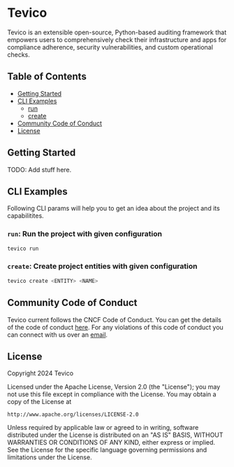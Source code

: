 # Tevico

Tevico is an extensible open-source, Python-based auditing framework that empowers users to comprehensively check their infrastructure and apps for compliance adherence, security vulnerabilities, and custom operational checks.

## Table of Contents

- [Getting Started](#getting-started)
- [CLI Examples](#cli-examples)
    - [run](#run-run-the-project-with-given-configuration)
    - [create](#run-run-the-project-with-given-configuration)
- [Community Code of Conduct](#community-code-of-conduct)
- [License](#license)

## Getting Started

TODO: Add stuff here.

## CLI Examples

Following CLI params will help you to get an idea about the project and its capabilitites. 

### `run`: Run the project with given configuration

```bash
tevico run
```

### `create`: Create project entities with given configuration

```bash
tevico create <ENTITY> <NAME>
```

## Community Code of Conduct

Tevico current follows the CNCF Code of Conduct. You can get the details of the code of conduct [here](https://github.com/cncf/foundation/blob/master/code-of-conduct.md). For any violations of this code of conduct you can connect with us over an [email](mailto:test@email.com).

## License

Copyright 2024 Tevico

Licensed under the Apache License, Version 2.0 (the "License");
you may not use this file except in compliance with the License.
You may obtain a copy of the License at

    http://www.apache.org/licenses/LICENSE-2.0

Unless required by applicable law or agreed to in writing, software
distributed under the License is distributed on an "AS IS" BASIS,
WITHOUT WARRANTIES OR CONDITIONS OF ANY KIND, either express or implied.
See the License for the specific language governing permissions and
limitations under the License.